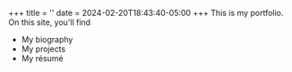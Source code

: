 +++
title = ''
date = 2024-02-20T18:43:40-05:00
+++
This is my portfolio.
On this site, you'll find
* My biography
* My projects
* My résumé